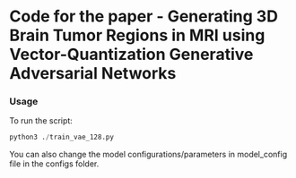 # Code for the paper - Generating 3D Brain Tumor Regions in MRI using Vector-Quantization Generative Adversarial Networks

### Usage

To run the script:
```python
python3 ./train_vae_128.py
```
You can also change the model configurations/parameters in model_config file in the configs folder.
